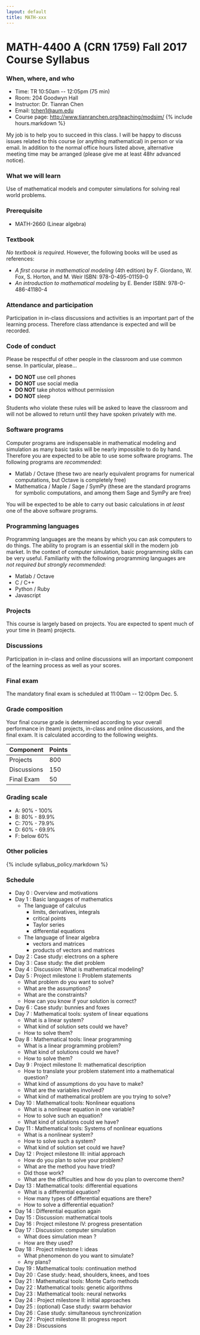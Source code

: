 ```yaml
---
layout: default
title: MATH-xxx
---
```


# MATH-4400 A (CRN 1759) Fall 2017 Course Syllabus

### When, where, and who

* Time: TR 10:50am -- 12:05pm (75 min)
* Room: 204 Goodwyn Hall
* Instructor: Dr. Tianran Chen
* Email: <tchen1@aum.edu>
* Course page: <http://www.tianranchen.org/teaching/modsim/>
{% include hours.markdown %}

My job is to help you to succeed in this class.
I will be happy to discuss issues related to this course
(or anything mathematical) in person or via email.
In addition to the normal office hours listed above,
alternative meeting time may be arranged
(please give me at least 48hr advanced notice).

### What we will learn

Use of mathematical models and computer simulations for solving real world problems.

### Prerequisite

* MATH-2660 (Linear algebra)

### Textbook

_No textbook is required._ However, the following books will be used as references:

- _A first course in mathematical modeling_ (4th edition)
  by F. Giordano, W. Fox, S. Horton, and M. Weir
  ISBN: 978-0-495-01159-0
- _An introduction to mathematical modeling_
  by E. Bender
  ISBN: 978-0-486-41180-4

### Attendance and participation

Participation in in-class discussions and activities is an important part
of the learning process.
Therefore class attendance is expected and will be recorded.

### Code of conduct

Please be respectful of other people in the classroom and use common sense.
In particular, please...

* __DO NOT__ use cell phones
* __DO NOT__ use social media
* __DO NOT__ take photos without permission
* __DO NOT__ sleep

Students who violate these rules will be asked to leave the classroom
and will not be allowed to return until they have spoken privately with me.

### Software programs

Computer programs are indispensable in mathematical modeling and simulation
as many basic tasks will be nearly impossible to do by hand.
Therefore you are expected to be able to use some software programs.
The following programs are _recommended_:

- Matlab / Octave
  (these two are nearly equivalent programs for numerical computations,
  but Octave is completely free)
- Mathematica / Maple / Sage / SymPy
  (these are the standard programs for symbolic computations, and among them
  Sage and SymPy are free)

You will be expected to be able to carry out basic calculations in
_at least_ one of the above software programs.

### Programming languages

Programming languages are the means by which you can ask computers to do things.
The ability to program is an essential skill in the modern job market.
In the context of computer simulation, basic programming skills can be very useful.
Familiarity with the following programming languages are
_not required but strongly recommended_:

- Matlab / Octave
- C / C++
- Python / Ruby
- Javascript

### Projects
This course is largely based on projects.
You are expected to spent much of your time in (team) projects.

### Discussions
Participation in in-class and online discussions will an important component
of the learning process as well as your scores.

### Final exam
The mandatory final exam is scheduled at 11:00am -- 12:00pm Dec. 5.

### Grade composition
Your final course grade is determined according to your overall performance in
(team) projects, in-class and online discussions, and the final exam.
It is calculated according to the following weights.

| Component        | Points |
|------------------|--------|
| Projects         |  800   |
| Discussions      |  150   |
| Final Exam       |   50   |

### Grading scale

* A: 90% - 100%
* B: 80% - 89.9%
* C: 70% - 79.9%
* D: 60% - 69.9%
* F: below 60%

### Other policies

{% include syllabus_policy.markdown %}

### <a name="schedule"></a> Schedule

* Day 0 : Overview and motivations
* Day 1 : Basic languages of mathematics
    - The language of calculus
        * limits, derivatives, integrals
        * critical points
        * Taylor series
        * differential equations
    - The language of linear algebra
        * vectors and matrices
        * products of vectors and matrices
* Day 2 : Case study: electrons on a sphere
* Day 3 : Case study: the diet problem
* Day 4 : Discussion: What is mathematical modeling?
* Day 5 : Project milestone I: Problem statements
    - What problem do you want to solve?
    - What are the assumptions?
    - What are the constraints?
    - How can you know if your solution is correct?
* Day 6 : Case study: bunnies and foxes
* Day 7  : Mathematical tools: system of linear equations
    - What is a linear system?
    - What kind of solution sets could we have?
    - How to solve them?
* Day 8  : Mathematical tools: linear programming
    - What is a linear programming problem?
    - What kind of solutions could we have?
    - How to solve them?
* Day 9  : Project milestone II: mathematical description
    - How to translate your problem statement into a mathematical question?
    - What kind of assumptions do you have to make?
    - What are the variables involved?
    - What kind of mathematical problem are you trying to solve?
* Day 10 : Mathematical tools: Nonlinear equations
    - What is a nonlinear equation in one variable?
    - How to solve such an equation?
    - What kind of solutions could we have?
* Day 11 : Mathematical tools: Systems of nonlinear equations
    - What is a nonlinear system?
    - How to solve such a system?
    - What kind of solution set could we have?
* Day 12 : Project milestone III: initial approach
    - How do you plan to solve your problem?
    - What are the method you have tried?
    - Did those work?
    - What are the difficulties and how do you plan to overcome them?
* Day 13 : Mathematical tools: differential equations
    - What is a differential equation?
    - How many types of differential equations are there?
    - How to solve a differential equation?
* Day 14 : Differential equation again
* Day 15 : Discussion: mathematical tools
* Day 16 : Project milestone IV: progress presentation
* Day 17 : Discussion: computer simulation
    - What does simulation mean ?
    - How are they used?
* Day 18 : Project milestone I: ideas
    - What phenomenon do you want to simulate?
    - Any plans?
* Day 19 : Mathematical tools: continuation method
* Day 20 : Case study: head, shoulders, knees, and toes
* Day 21 : Mathematical tools: Monte Carlo methods
* Day 22 : Mathematical tools: genetic algorithms
* Day 23 : Mathematical tools: neural networks
* Day 24 : Project milestone II: initial approaches
* Day 25 : (optional) Case study: swarm behavior
* Day 26 : Case study: simultaneous synchronization
* Day 27 : Project milestone III: progress report
* Day 28 : Discussions
